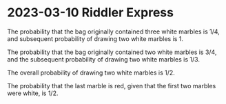 2023-03-10 Riddler Express
==========================
The probability that the bag originally contained three white marbles is 1/4,
and subsequent probability of drawing two white marbles is 1.

The probability that the bag originally contained two white marbles is 3/4,
and the subsequent probability of drawing two white marbles is 1/3.

The overall probability of drawing two white marbles is 1/2.

The probability that the last marble is red, given that the first two
marbles were white, is 1/2.
